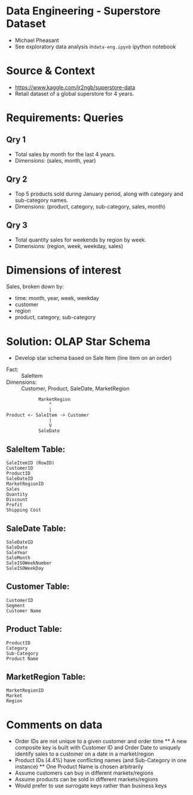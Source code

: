 # Data Engineering - Superstore Dataset

* Michael Pheasant
* See exploratory data analysis in`data-eng.ipynb` ipython notebook

# Source & Context

* https://www.kaggle.com/jr2ngb/superstore-data
* Retail dataset of a global superstore for 4 years.

# Requirements: Queries

## Qry 1

* Total sales by month for the last 4 years.
* Dimensions: (sales, month, year)

## Qry 2

* Top 5 products sold during January period, along with category and sub-category names.
* Dimensions: (product, category, sub-category, sales, month)

## Qry 3

* Total quantity sales for weekends by region by week.
* Dimensions: (region, week, weekday, sales)

# Dimensions of interest

Sales, broken down by: 
* time: month, year, week, weekday
* customer
* region
* product, category, sub-category

# Solution: OLAP Star Schema

* Develop star schema based on Sale Item (line item on an order)

<dl>
    <dt>Fact:</dt>
    <dd>SaleItem</dd>
    <dt>Dimensions:</dt>
    <dd>Customer, Product, SaleDate, MarketRegion</dd>
</dl>


```
            MarketRegion
                ^
                |
Product <- SaleItem -> Customer
                |
                V
            SaleDate
```

## SaleItem Table:
    SaleItemID (RowID)
    CustomerID
    ProductID
    SaleDateID
    MarketRegionID
    Sales
    Quantity
    Discount
    Profit
    Shipping Cost

## SaleDate Table:
    SaleDateID
    SaleDate
    SaleYear
    SaleMonth
    SaleISOWeekNumber
    SaleISOWeekDay

## Customer Table:
    CustomerID
    Segment
    Customer Name

## Product Table:
    ProductID
    Category
    Sub-Category
    Product Name

## MarketRegion Table:
    MarketRegionID
    Market
    Region

# Comments on data

* Order IDs are not unique to a given customer and order time
** A new composite key is built with Customer ID and Order Date to uniquely identify sales to a customer on a date in a market/region
* Product IDs (4.4%) have conflicting names (and Sub-Category in one instance)
** One Product Name is chosen arbitrarily
* Assume customers can buy in different markets/regions
* Assume products can be sold in different markets/regions
* Would prefer to use surrogate keys rather than business keys

